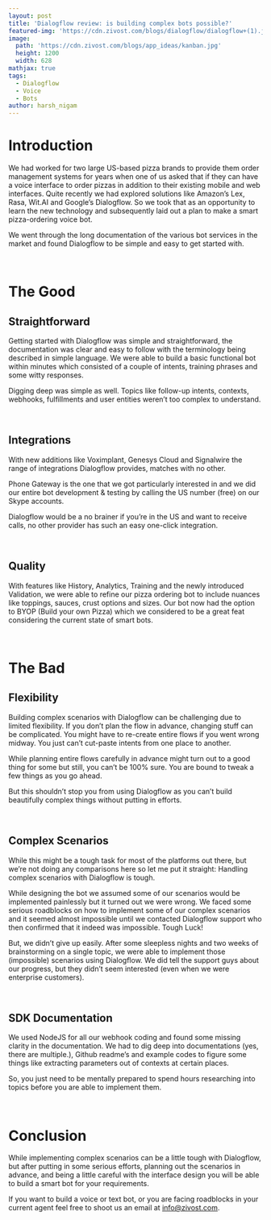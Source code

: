 ```yaml
---
layout: post
title: 'Dialogflow review: is building complex bots possible?'
featured-img: 'https://cdn.zivost.com/blogs/dialogflow/dialogflow+(1).jpg'
image:
  path: 'https://cdn.zivost.com/blogs/app_ideas/kanban.jpg'
  height: 1200
  width: 628
mathjax: true
tags:
  - Dialogflow
  - Voice
  - Bots
author: harsh_nigam
---
```


# Introduction

We had worked for two large US-based pizza brands to provide them order management systems for years when one of us asked that if they can have a voice interface to order pizzas in addition to their existing mobile and web interfaces. Quite recently we had explored solutions like Amazon’s Lex, Rasa, Wit.AI and Google’s Dialogflow. So we took that as an opportunity to learn the new technology and subsequently laid out a plan to make a smart pizza-ordering voice bot.

We went through the long documentation of the various bot services in the market and found Dialogflow to be simple and easy to get started with.

&nbsp;

# The Good

## Straightforward

Getting started with Dialogflow was simple and straightforward, the documentation was clear and easy to follow with the terminology being described in simple language. We were able to build a basic functional bot within minutes which consisted of a couple of intents, training phrases and some witty responses.

Digging deep was simple as well. Topics like follow-up intents, contexts, webhooks, fulfillments and user entities weren’t too complex to understand.

&nbsp;

## Integrations

With new additions like Voximplant, Genesys Cloud and Signalwire the range of integrations Dialogflow provides, matches with no other.

Phone Gateway is the one that we got particularly interested in and we did our entire bot development & testing by calling the US number (free) on our Skype accounts.

Dialogflow would be a no brainer if you’re in the US and want to receive calls, no other provider has such an easy one-click integration.

&nbsp;

## Quality

With features like History, Analytics, Training and the newly introduced Validation, we were able to refine our pizza ordering bot to include nuances like toppings, sauces, crust options and sizes. Our bot now had the option to BYOP (Build your own Pizza) which we considered to be a great feat considering the current state of smart bots.

&nbsp;

# The Bad

## Flexibility

Building complex scenarios with Dialogflow can be challenging due to limited flexibility. If you don’t plan the flow in advance, changing stuff can be complicated. You might have to re-create entire flows if you went wrong midway. You just can’t cut-paste intents from one place to another.

While planning entire flows carefully in advance might turn out to a good thing for some but still, you can’t be 100% sure. You are bound to tweak a few things as you go ahead.

But this shouldn’t stop you from using Dialogflow as you can’t build beautifully complex things without putting in efforts.

&nbsp;

## Complex Scenarios

While this might be a tough task for most of the platforms out there, but we’re not doing any comparisons here so let me put it straight: Handling complex scenarios with Dialogflow is tough.

While designing the bot we assumed some of our scenarios would be implemented painlessly but it turned out we were wrong. We faced some serious roadblocks on how to implement some of our complex scenarios and it seemed almost impossible until we contacted Dialogflow support who then confirmed that it indeed was impossible. Tough Luck\!

But, we didn’t give up easily. After some sleepless nights and two weeks of brainstorming on a single topic, we were able to implement those (impossible) scenarios using Dialogflow. We did tell the support guys about our progress, but they didn’t seem interested (even when we were enterprise customers).

&nbsp;

## SDK Documentation

We used NodeJS for all our webhook coding and found some missing clarity in the documentation. We had to dig deep into documentations (yes, there are multiple.), Github readme’s and example codes to figure some things like extracting parameters out of contexts at certain places.

So, you just need to be mentally prepared to spend hours researching into topics before you are able to implement them.

&nbsp;

# Conclusion

While implementing complex scenarios can be a little tough with Dialogflow, but after putting in some serious efforts, planning out the scenarios in advance, and being a little careful with the interface design you will be able to build a smart bot for your requirements.

If you want to build a voice or text bot, or you are facing roadblocks in your current agent feel free to shoot us an email at [info@zivost.com](mailto:info@zivost.com).